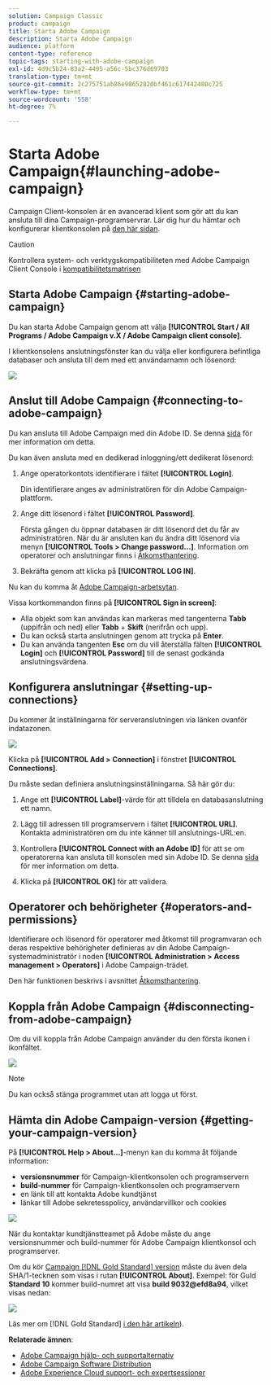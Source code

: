```yaml
---
solution: Campaign Classic
product: campaign
title: Starta Adobe Campaign
description: Starta Adobe Campaign
audience: platform
content-type: reference
topic-tags: starting-with-adobe-campaign
exl-id: 4d9c5b24-83a2-4495-a56c-5bc376d69703
translation-type: tm+mt
source-git-commit: 2c275751ab86e98652820bf461c617442480c725
workflow-type: tm+mt
source-wordcount: '558'
ht-degree: 7%

---
```


# Starta Adobe Campaign{#launching-adobe-campaign}

Campaign Client-konsolen är en avancerad klient som gör att du kan ansluta till dina Campaign-programservrar. Lär dig hur du hämtar och konfigurerar klientkonsolen på [den här sidan](../../installation/using/installing-the-client-console.md).


>[!CAUTION]
>
>Kontrollera system- och verktygskompatibiliteten med Adobe Campaign Client Console i [kompatibilitetsmatrisen](../../rn/using/compatibility-matrix.md#ClientConsoleoperatingsystems)

## Starta Adobe Campaign {#starting-adobe-campaign}

Du kan starta Adobe Campaign genom att välja **[!UICONTROL Start / All Programs / Adobe Campaign v.X / Adobe Campaign client console]**.

I klientkonsolens anslutningsfönster kan du välja eller konfigurera befintliga databaser och ansluta till dem med ett användarnamn och lösenord:

![](assets/acc-logon.png)

## Anslut till Adobe Campaign {#connecting-to-adobe-campaign}

Du kan ansluta till Adobe Campaign med din Adobe ID. Se denna [sida](../../integrations/using/about-adobe-id.md) för mer information om detta.

Du kan även ansluta med en dedikerad inloggning/ett dedikerat lösenord:

1. Ange operatorkontots identifierare i fältet **[!UICONTROL Login]**.

   Din identifierare anges av administratören för din Adobe Campaign-plattform.

1. Ange ditt lösenord i fältet **[!UICONTROL Password]**.

   Första gången du öppnar databasen är ditt lösenord det du får av administratören. När du är ansluten kan du ändra ditt lösenord via menyn **[!UICONTROL Tools > Change password...]**. Information om operatorer och anslutningar finns i [Åtkomsthantering](../../platform/using/access-management.md).

1. Bekräfta genom att klicka på **[!UICONTROL LOG IN]**.<!--You can also press the **Enter** key to launch connection.-->

Nu kan du komma åt [Adobe Campaign-arbetsytan](../../platform/using/adobe-campaign-workspace.md).

Vissa kortkommandon finns på **[!UICONTROL Sign in screen]**:
* Alla objekt som kan användas kan markeras med tangenterna **Tabb** (uppifrån och ned) eller **Tabb** + **Skift** (nerifrån och upp).
* Du kan också starta anslutningen genom att trycka på **Enter**.
* Du kan använda tangenten **Esc** om du vill återställa fälten **[!UICONTROL Login]** och **[!UICONTROL Password]** till de senast godkända anslutningsvärdena.

## Konfigurera anslutningar {#setting-up-connections}

Du kommer åt inställningarna för serveranslutningen via länken ovanför indatazonen.

![](assets/s_ncs_user_connections_management.png)

Klicka på **[!UICONTROL Add > Connection]** i fönstret **[!UICONTROL Connections]**.

Du måste sedan definiera anslutningsinställningarna. Så här gör du:

1. Ange ett **[!UICONTROL Label]**-värde för att tilldela en databasanslutning ett namn.

1. Lägg till adressen till programservern i fältet **[!UICONTROL URL]**. Kontakta administratören om du inte känner till anslutnings-URL:en.

1. Kontrollera **[!UICONTROL Connect with an Adobe ID]** för att se om operatorerna kan ansluta till konsolen med sin Adobe ID. Se denna [sida](../../integrations/using/about-adobe-id.md) för mer information om detta.

1. Klicka på **[!UICONTROL OK]** för att validera.

## Operatorer och behörigheter {#operators-and-permissions}

Identifierare och lösenord för operatorer med åtkomst till programvaran och deras respektive behörigheter definieras av din Adobe Campaign-systemadministratör i noden **[!UICONTROL Administration > Access management > Operators]** i Adobe Campaign-trädet.

Den här funktionen beskrivs i avsnittet [Åtkomsthantering](../../platform/using/access-management.md).

## Koppla från Adobe Campaign {#disconnecting-from-adobe-campaign}

Om du vill koppla från Adobe Campaign använder du den första ikonen i ikonfältet.

![](assets/s_ncs_user_deconnexion.png)

>[!NOTE]
>
>Du kan också stänga programmet utan att logga ut först.

## Hämta din Adobe Campaign-version {#getting-your-campaign-version}

På **[!UICONTROL Help > About...]**-menyn kan du komma åt följande information:

* **versionsnummer** för Campaign-klientkonsolen och programservern
* **build-nummer** för Campaign-klientkonsolen och programservern
* en länk till att kontakta Adobe kundtjänst
* länkar till Adobe sekretesspolicy, användarvillkor och cookies

![](assets/about-acc.png)

När du kontaktar kundtjänstteamet på Adobe måste du ange versionsnummer och build-nummer för Adobe Campaign klientkonsol och programserver.

Om du kör [Campaign [!DNL Gold Standard] version](../../rn/using/gold-standard.md) måste du även dela SHA/1-tecknen som visas i rutan **[!UICONTROL About]**. Exempel: för Guld **Standard 10** kommer build-numret att visa **build 9032@efd8a94**, vilket visas nedan:

![](assets/about-acc-gs.png)

Läs mer om [!DNL Gold Standard] [i den här artikeln](../../rn/using/gs-overview.md)).

**Relaterade ämnen**:

* [Adobe Campaign hjälp- och supportalternativ](../../support.md)
* [Adobe Campaign Software Distribution](https://experience.adobe.com/#/downloads/content/software-distribution/en/campaign.html)
* [Adobe Experience Cloud support- och expertsessioner](https://helpx.adobe.com/sv/enterprise/admin-guide.html/enterprise/using/support-for-experience-cloud.ug.html)
